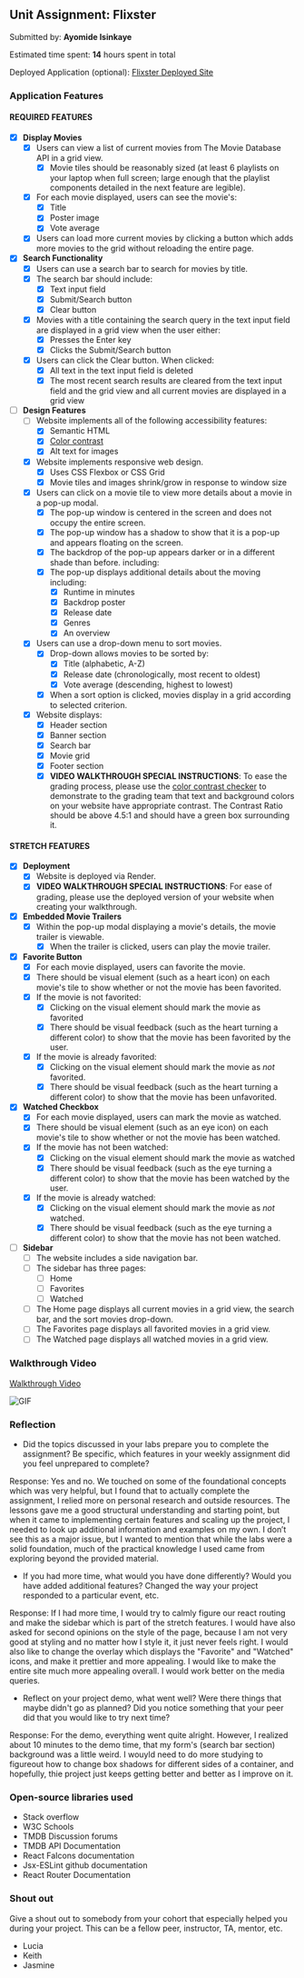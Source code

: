 ## Unit Assignment: Flixster

Submitted by: **Ayomide Isinkaye**

Estimated time spent: **14** hours spent in total

Deployed Application (optional): [Flixster Deployed Site](https://avisink-flixster.onrender.com/)

### Application Features

#### REQUIRED FEATURES

- [x] **Display Movies**
  - [x] Users can view a list of current movies from The Movie Database API in a grid view.
    - [x] Movie tiles should be reasonably sized (at least 6 playlists on your laptop when full screen; large enough that the playlist components detailed in the next feature are legible).
  - [x] For each movie displayed, users can see the movie's:
    - [x] Title
    - [x] Poster image
    - [x] Vote average
  - [x] Users can load more current movies by clicking a button which adds more movies to the grid without reloading the entire page. 
- [x] **Search Functionality**
  - [x] Users can use a search bar to search for movies by title.
  - [x] The search bar should include:
    - [x] Text input field
    - [x] Submit/Search button
    - [x] Clear button
  - [x] Movies with a title containing the search query in the text input field are displayed in a grid view when the user either:
    - [x] Presses the Enter key
    - [x] Clicks the Submit/Search button
  - [x] Users can click the Clear button. When clicked:
    - [x] All text in the text input field is deleted
    - [x] The most recent search results are cleared from the text input field and the grid view and all current movies are displayed in a grid view
- [ ] **Design Features**
  - [ ] Website implements all of the following accessibility features:
    - [x] Semantic HTML
    - [x] [Color contrast](https://webaim.org/resources/contrastchecker/)
    - [x] Alt text for images 
  - [x] Website implements responsive web design.
    - [x] Uses CSS Flexbox or CSS Grid
    - [x] Movie tiles and images shrink/grow in response to window size
  - [x] Users can click on a movie tile to view more details about a movie in a pop-up modal.
    - [x] The pop-up window is centered in the screen and does not occupy the entire screen.
    - [x] The pop-up window has a shadow to show that it is a pop-up and appears floating on the screen.
    - [x] The backdrop of the pop-up appears darker or in a different shade than before. including:
    - [x] The pop-up displays additional details about the moving including:
      - [x] Runtime in minutes
      - [x] Backdrop poster
      - [x] Release date
      - [x] Genres
      - [x] An overview
  - [x] Users can use a drop-down menu to sort movies.
    - [x] Drop-down allows movies to be sorted by:
      - [x] Title (alphabetic, A-Z)
      - [x] Release date (chronologically, most recent to oldest)
      - [x] Vote average (descending, highest to lowest)
    - [x] When a sort option is clicked, movies display in a grid according to selected criterion.
  - [x] Website displays:
    - [x] Header section
    - [x] Banner section
    - [x] Search bar
    - [x] Movie grid
    - [x] Footer section
    - [x] **VIDEO WALKTHROUGH SPECIAL INSTRUCTIONS**: To ease the grading process, please use the [color contrast checker](https://webaim.org/resources/contrastchecker/) to demonstrate to the grading team that text and background colors on your website have appropriate contrast. The Contrast Ratio should be above 4.5:1 and should have a green box surrounding it. 

#### STRETCH FEATURES

- [x] **Deployment**
  - [x] Website is deployed via Render.
  - [x] **VIDEO WALKTHROUGH SPECIAL INSTRUCTIONS**: For ease of grading, please use the deployed version of your website when creating your walkthrough. 
- [x] **Embedded Movie Trailers**
  - [x] Within the pop-up modal displaying a movie's details, the movie trailer is viewable.
    - [x] When the trailer is clicked, users can play the movie trailer.
- [x] **Favorite Button**
  - [x] For each movie displayed, users can favorite the movie.
  - [x] There should be visual element (such as a heart icon) on each movie's tile to show whether or not the movie has been favorited.
  - [x] If the movie is not favorited:
    - [x] Clicking on the visual element should mark the movie as favorited
    - [x] There should be visual feedback (such as the heart turning a different color) to show that the movie has been favorited by the user.
  - [x] If the movie is already favorited:
    - [x] Clicking on the visual element should mark the movie as *not* favorited.
    - [x] There should be visual feedback (such as the heart turning a different color) to show that the movie has been unfavorited. 
- [x] **Watched Checkbox**
  - [x] For each movie displayed, users can mark the movie as watched.
  - [x] There should be visual element (such as an eye icon) on each movie's tile to show whether or not the movie has been watched.
  - [x] If the movie has not been watched:
    - [x] Clicking on the visual element should mark the movie as watched
    - [x] There should be visual feedback (such as the eye turning a different color) to show that the movie has been watched by the user.
  - [x] If the movie is already watched:
    - [x] Clicking on the visual element should mark the movie as *not* watched.
    - [x] There should be visual feedback (such as the eye turning a different color) to show that the movie has not been watched.
- [ ] **Sidebar**
  - [ ] The website includes a side navigation bar.
  - [ ] The sidebar has three pages:
    - [ ] Home
    - [ ] Favorites
    - [ ] Watched
  - [ ] The Home page displays all current movies in a grid view, the search bar, and the sort movies drop-down.
  - [ ] The Favorites page displays all favorited movies in a grid view.
  - [ ] The Watched page displays all watched movies in a grid view.

### Walkthrough Video

[Walkthrough Video](https://drive.google.com/file/d/1dMulmxondpqZCRT7rMccng4MY48LUDUc/view?usp=sharing)

![GIF](https://github.com/avisink/flixster-unit3/blob/main/src/assets/flixster%20(1).gif)

### Reflection

* Did the topics discussed in your labs prepare you to complete the assignment? Be specific, which features in your weekly assignment did you feel unprepared to complete?

 Response: Yes and no. We touched on some of the foundational concepts which was very helpful, but I found that to actually complete the assignment, I relied more on personal research and outside resources. The lessons gave me a good structural understanding and starting point, but when it came to implementing certain features and scaling up the project, I needed to look up additional information and examples on my own. I don’t see this as a major issue, but I wanted to mention that while the labs were a solid foundation, much of the practical knowledge I used came from exploring beyond the provided material.

* If you had more time, what would you have done differently? Would you have added additional features? Changed the way your project responded to a particular event, etc.
  
Response: If I had more time, I would try to calmly figure our react routing and make the sidebar which is part of the stretch features. I would have also asked for second opinions on the style of the page, because I am not very good at styling and no matter how I style it, it just never feels right. I would also like to change the overlay which displays the "Favorite" and "Watched" icons, and make it prettier and more appealing. I would like to make the entire site much more appealing overall. I would work better on the media queries.

* Reflect on your project demo, what went well? Were there things that maybe didn't go as planned? Did you notice something that your peer did that you would like to try next time?

Response: For the demo, everything went quite alright. However, I realized about 10 minutes to the demo time, that my form's (search bar section) background was a little weird. I wouyld need to do more studying to figureout how to change box shadows for different sides of a container, and hopefully, thie project just keeps getting better and better as I improve on it.

### Open-source libraries used

- Stack overflow
- W3C Schools
- TMDB Discussion forums
- TMDB API Documentation
- React FaIcons documentation
- Jsx-ESLint github documentation
- React Router Documentation

### Shout out

Give a shout out to somebody from your cohort that especially helped you during your project. This can be a fellow peer, instructor, TA, mentor, etc.
- Lucia
- Keith
- Jasmine
